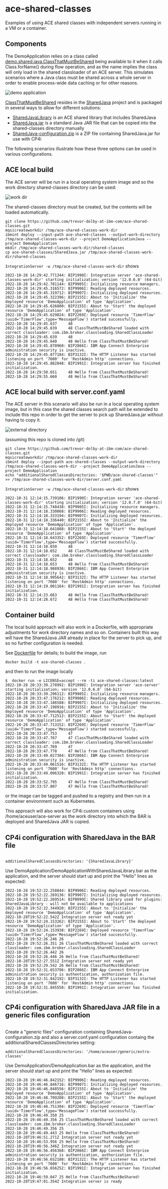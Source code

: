 # ace-shared-classes
Examples of using ACE shared classes with independent servers running in a VM or a container.

## Components

The DemoApplication relies on a class called [demo.shared.java.ClassThatMustBeShared](SharedJava/src/demo/shared/java/ClassThatMustBeShared.java)
being available to it when it calls Class.forName() during flow operation, and as the name implies the class will only 
load in the shared classloader of an ACE server. This simulates scenarios where a Java class must be shared across a 
whole server in order to enable process-wide data caching or for other reasons.

![demo application](images/sc-demo-app.png)


[ClassThatMustBeShared](SharedJava/src/demo/shared/java/ClassThatMustBeShared.java) resides in the [SharedJava](SharedJava) 
project and is packaged in several ways to allow for different solutions:

- [SharedJavaLibrary](SharedJavaLibrary) is an ACE shared library that includes SharedJava
- [SharedJava.jar](SharedJava.jar) is a standard Java JAR file that can be copied into the shared-classes directory manually
- [SharedJava-configuration.zip](SharedJava-configuration.zip) is a ZIP file containing SharedJava.jar for use with CP4i

The following scenarios illustrate how these three options can be used in various configurations.

## ACE local build

The ACE server will be run in a local operating system image and so the work directory shared-classes 
directory can be used:

![work dir](images/sc-work-dir.png)

The shared-classes directory must be created, but the contents will be loaded automatically.

```
git clone https://github.com/trevor-dolby-at-ibm-com/ace-shared-classes.git
mqsicreateworkdir /tmp/ace-shared-classes-work-dir
ibmint deploy --input-path ace-shared-classes --output-work-directory /tmp/ace-shared-classes-work-dir --project DemoApplicationJava --project DemoApplication
mkdir /tmp/ace-shared-classes-work-dir/shared-classes
cp ace-shared-classes/SharedJava.jar /tmp/ace-shared-classes-work-dir/shared-classes
```

`IntegrationServer -w /tmp/ace-shared-classes-work-dir` shows
```
2022-10-28 14:29:42.771344: BIP1990I: Integration server 'ace-shared-classes-work-dir' starting initialization; version '12.0.6.0' (64-bit)
2022-10-28 14:29:42.781144: BIP9905I: Initializing resource managers.
2022-10-28 14:29:45.316572: BIP9906I: Reading deployed resources.
2022-10-28 14:29:45.319712: BIP9907I: Initializing deployed resources.
2022-10-28 14:29:45.322396: BIP2155I: About to 'Initialize' the deployed resource 'DemoApplication' of type 'Application'.
2022-10-28 14:29:45.626800: BIP2155I: About to 'Start' the deployed resource 'DemoApplication' of type 'Application'.
2022-10-28 14:29:45.629024: BIP2269I: Deployed resource 'TimerFlow' (uuid='TimerFlow',type='MessageFlow') started successfully.
2022-10-28 14:29:45.637     48
2022-10-28 14:29:45.639     48 ClassThatMustBeShared loaded with correct classloader: com.ibm.broker.classloading.SharedClassLoader
2022-10-28 14:29:45.639     48
2022-10-28 14:29:45.640     48 Hello from ClassThatMustBeShared!
2022-10-28 14:29:45.870960: BIP2866I: IBM App Connect Enterprise administration security is inactive.
2022-10-28 14:29:45.877184: BIP3132I: The HTTP Listener has started listening on port '7600' for 'RestAdmin http' connections.
2022-10-28 14:29:45.882848: BIP1991I: Integration server has finished initialization.
2022-10-28 14:29:50.651     48 Hello from ClassThatMustBeShared!
2022-10-28 14:29:55.660     48 Hello from ClassThatMustBeShared!
```

## ACE local build with server.conf.yaml

The ACE server in this scenario will also be run in a local operating system image, but in this 
case the shared classes search path will be extended to include this repo in order to get the 
server to pick up SharedJava.jar without having to copy it.

![external directory](images/sc-ext-dir.png)

(assuming this repo is cloned into /git)

```
git clone https://github.com/trevor-dolby-at-ibm-com/ace-shared-classes.git
mqsicreateworkdir /tmp/ace-shared-classes-work-dir
ibmint deploy --input-path ace-shared-classes --output-work-directory /tmp/ace-shared-classes-work-dir --project DemoApplicationJava --project DemoApplication
echo "additionalSharedClassesDirectories: '$PWD/ace-shared-classes'" >> /tmp/ace-shared-classes-work-dir/server.conf.yaml
```

`IntegrationServer -w /tmp/ace-shared-classes-work-dir` shows
```
2022-10-31 12:14:15.739106: BIP1990I: Integration server 'ace-shared-classes-work-dir' starting initialization; version '12.0.7.0' (64-bit)
2022-10-31 12:14:15.748438: BIP9905I: Initializing resource managers.
2022-10-31 12:14:18.330068: BIP9906I: Reading deployed resources.
2022-10-31 12:14:18.333194: BIP9907I: Initializing deployed resources.
2022-10-31 12:14:18.336440: BIP2155I: About to 'Initialize' the deployed resource 'DemoApplication' of type 'Application'.
2022-10-31 12:14:18.641088: BIP2155I: About to 'Start' the deployed resource 'DemoApplication' of type 'Application'.
2022-10-31 12:14:18.643352: BIP2269I: Deployed resource 'TimerFlow' (uuid='TimerFlow',type='MessageFlow') started successfully.
2022-10-31 12:14:18.650     48
2022-10-31 12:14:18.652     48 ClassThatMustBeShared loaded with correct classloader: com.ibm.broker.classloading.SharedClassLoader
2022-10-31 12:14:18.652     48
2022-10-31 12:14:18.653     48 Hello from ClassThatMustBeShared!
2022-10-31 12:14:18.988936: BIP2866I: IBM App Connect Enterprise administration security is inactive.
2022-10-31 12:14:18.995642: BIP3132I: The HTTP Listener has started listening on port '7600' for 'RestAdmin http' connections.
2022-10-31 12:14:19.001164: BIP1991I: Integration server has finished initialization.
2022-10-31 12:14:23.663     48 Hello from ClassThatMustBeShared!
2022-10-31 12:14:28.672     48 Hello from ClassThatMustBeShared!
```

## Container build

The local build approach will also work in a Dockerfile, with appropriate adjustments for work directory names and so on.
Containers built this way will have the SharedJava JAR already in place for the server to pick up, and so no further 
configuration is needed.

See [Dockerfile](Dockerfile) for details; to build the image, run
```
docker build -t ace-shared-classes .
```
and then to run the image locally
```
$  docker run -e LICENSE=accept --rm -ti ace-shared-classes:latest
2022-10-28 20:33:39.278992: BIP1990I: Integration server 'ace-server' starting initialization; version '12.0.6.0' (64-bit) 
2022-10-28 20:33:39.296112: BIP9905I: Initializing resource managers. 
2022-10-28 20:33:47.176212: BIP9906I: Reading deployed resources. 
2022-10-28 20:33:47.186588: BIP9907I: Initializing deployed resources. 
2022-10-28 20:33:47.198916: BIP2155I: About to 'Initialize' the deployed resource 'DemoApplication' of type 'Application'. 
2022-10-28 20:33:47.712512: BIP2155I: About to 'Start' the deployed resource 'DemoApplication' of type 'Application'. 
2022-10-28 20:33:47.713152: BIP2269I: Deployed resource 'TimerFlow' (uuid='TimerFlow',type='MessageFlow') started successfully. 
2022-10-28 20:33:47.753     47 
2022-10-28 20:33:47.767     47 ClassThatMustBeShared loaded with correct classloader: com.ibm.broker.classloading.SharedClassLoader
2022-10-28 20:33:47.769     47 
2022-10-28 20:33:47.778     47 Hello from ClassThatMustBeShared!
2022-10-28 20:33:49.027304: BIP2866I: IBM App Connect Enterprise administration security is inactive. 
2022-10-28 20:33:49.061516: BIP3132I: The HTTP Listener has started listening on port '7600' for 'RestAdmin http' connections. 
2022-10-28 20:33:49.096320: BIP1991I: Integration server has finished initialization. 
2022-10-28 20:33:52.795     47 Hello from ClassThatMustBeShared!
2022-10-28 20:33:57.807     47 Hello from ClassThatMustBeShared!
```
or the image can be tagged and pushed to a registry and then run in a container environment such as Kubernetes.

This approach will also work for CP4i custom containers using /home/aceuser/ace-server as the work directory into which
the BAR is deployed and SharedJava JAR is copied.

## CP4i configuration with SharedJava in the BAR file


![]()


```
additionalSharedClassesDirectories: '{SharedJavaLibrary}'
```

Use DemoApplication/DemoApplicationWithSharedJavaLibrary.bar as the application, and the server should start up and print the "Hello" lines
as expected:
```
2022-10-28 19:52:22.258844: BIP9906I: Reading deployed resources.
2022-10-28 19:52:22.269136: BIP9907I: Initializing deployed resources.
2022-10-28 19:52:22.269514: BIP8099I: Shared library used for plugins: SharedJavaLibrary - will not be available to applications
2022-10-28 19:52:22.344920: BIP2155I: About to 'Initialize' the deployed resource 'DemoApplication' of type 'Application'.
2022-10-28T19:52:22.542Z Integration server not ready yet
2022-10-28 19:52:24.153262: BIP2155I: About to 'Start' the deployed resource 'DemoApplication' of type 'Application'.
2022-10-28 19:52:24.153938: BIP2269I: Deployed resource 'TimerFlow' (uuid='TimerFlow',type='MessageFlow') started successfully.
2022-10-28 19:52:26.246 26
2022-10-28 19:52:26.351 26 ClassThatMustBeShared loaded with correct classloader: com.ibm.broker.classloading.SharedClassLoader
2022-10-28 19:52:26.442 26
2022-10-28 19:52:26.446 26 Hello from ClassThatMustBeShared!
2022-10-28T19:52:27.551Z Integration server not ready yet
2022-10-28 19:52:29.542 26 Hello from ClassThatMustBeShared!
2022-10-28 19:52:31.653796: BIP2866I: IBM App Connect Enterprise administration security is authentication, authorization file.
2022-10-28 19:52:31.842192: BIP3132I: The HTTP Listener has started listening on port '7600' for 'RestAdmin http' connections.
2022-10-28 19:52:31.845558: BIP1991I: Integration server has finished initialization.
```

## CP4i configuration with SharedJava JAR file in a generic files configuration


![]()

Create a "generic files" configuration containing SharedJava-configuration.zip and also a server.conf.yaml configuration
containg the additionalSharedClassesDirectories setting:
```
additionalSharedClassesDirectories: '/home/aceuser/generic/extra-classes'
```

Use DemoApplication/DemoApplication.bar as the application, and the server should start up and print the "Hello" lines
as expected:
```
2022-10-28 19:46:46.842152: BIP9906I: Reading deployed resources.
2022-10-28 19:46:46.846716: BIP9907I: Initializing deployed resources.
2022-10-28 19:46:46.848556: BIP2155I: About to 'Initialize' the deployed resource 'DemoApplication' of type 'Application'.
2022-10-28 19:46:48.709208: BIP2155I: About to 'Start' the deployed resource 'DemoApplication' of type 'Application'.
2022-10-28 19:46:48.751304: BIP2269I: Deployed resource 'TimerFlow' (uuid='TimerFlow',type='MessageFlow') started successfully.
2022-10-28 19:46:49.350 25
2022-10-28 19:46:49.356 25 ClassThatMustBeShared loaded with correct classloader: com.ibm.broker.classloading.SharedClassLoader
2022-10-28 19:46:49.356 25
2022-10-28 19:46:49.443 25 Hello from ClassThatMustBeShared!
2022-10-28T19:46:51.271Z Integration server not ready yet
2022-10-28 19:46:53.956 25 Hello from ClassThatMustBeShared!
2022-10-28T19:46:56.346Z Integration server not ready yet
2022-10-28 19:46:56.456368: BIP2866I: IBM App Connect Enterprise administration security is authentication, authorization file.
2022-10-28 19:46:56.652188: BIP3132I: The HTTP Listener has started listening on port '7600' for 'RestAdmin http' connections.
2022-10-28 19:46:56.656252: BIP1991I: Integration server has finished initialization.
2022-10-28 19:46:59.047 25 Hello from ClassThatMustBeShared!
2022-10-28T19:47:01.354Z Integration server is ready
```

